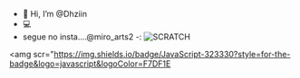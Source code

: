 - 👋 Hi, I’m @Dhziin
- 💻
- segue no insta....@miro_arts2
-:
![SCRATCH](https://img.shields.io/badge/Scratch-4D97FF?style=for-the-badge&logo=Scratch&logoColor=white)




<amg scr="https://img.shields.io/badge/JavaScript-323330?style=for-the-badge&logo=javascript&logoColor=F7DF1E
